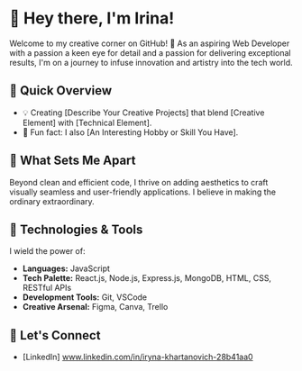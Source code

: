 # 👋 Hey there, I'm Irina!

Welcome to my creative corner on GitHub! 🎨 As an aspiring Web Developer with a passion a keen eye for detail and a passion for delivering exceptional results, I'm on a journey to infuse innovation and artistry into the tech world.

## 🚀 Quick Overview

- 💡 Creating [Describe Your Creative Projects] that blend [Creative Element] with [Technical Element].
- 🎸 Fun fact: I also [An Interesting Hobby or Skill You Have].

## 🎨 What Sets Me Apart

Beyond clean and efficient code, I thrive on adding aesthetics to craft visually seamless and user-friendly applications. I believe in making the ordinary extraordinary.

## 🔧 Technologies & Tools

I wield the power of:

- **Languages:** JavaScript
- **Tech Palette:** React.js, Node.js, Express.js, MongoDB, HTML, CSS, RESTful APIs
- **Development Tools:** Git, VSCode
- **Creative Arsenal:** Figma, Canva, Trello

## 🌟 Let's Connect

- [LinkedIn] www.linkedin.com/in/iryna-khartanovich-28b41aa0
